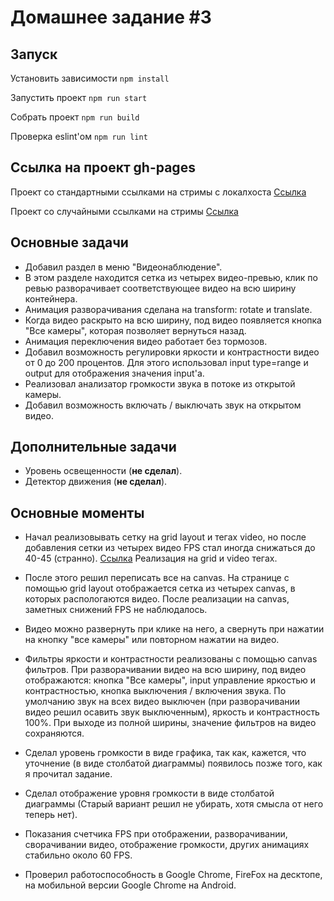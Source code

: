 # Домашнее задание #3

## Запуск

Установить зависимости `npm install`

Запустить проект `npm run start`

Собрать проект `npm run build`

Проверка eslint'ом `npm run lint`

## Ссылка на проект gh-pages

Проект со стандартными ссылками на стримы с локалхоста
[Ссылка](https://sukachevalex.github.io/shri-2018-2-homework-3/dist_1/video_monitoring.html)

Проект со случайными ссылками на стримы
[Ссылка](https://sukachevalex.github.io/shri-2018-2-homework-3/dist_2/video_monitoring.html)


## Основные задачи

* Добавил раздел в меню "Видеонаблюдение".
* В этом разделе находится сетка из четырех видео-превью, клик по ревью разворачивает соответствующее видео на всю ширину контейнера.
* Анимация разворачивания сделана на transform: rotate и translate.
* Когда видео раскрыто на всю ширину, под видео появляется кнопка "Все камеры", которая позволяет вернуться назад.
* Анимация переключения видео работает без тормозов.
* Добавил возможность регулировки яркости и контрастности видео от 0 до 200 процентов. Для этого использовал input type=range и output для отображения значения input'а.
* Реализовал анализатор громкости звука в потоке из открытой камеры.
* Добавил возможность включать / выключать звук на открытом видео.

## Дополнительные задачи

* Уровень освещенности (**не сделал**).
* Детектор движения (**не сделал**).

## Основные моменты

* Начал реализовывать сетку на grid layout и тегах video, но после добавления сетки из четырех видео FPS стал иногда снижаться до 40-45 (странно).
[Ссылка](https://github.com/SukachevAlex/shri-2018-2-homework-3/commits/master)
Реализация на grid и video тегах.


* После этого решил переписать все на canvas. На странице с помощью grid layout отображается сетка из четырех canvas, в которых распологаются видео. После реализации на canvas, заметных снижений FPS не наблюдалось.

* Видео можно развернуть при клике на него, а свернуть при нажатии на кнопку "все камеры" или повторном нажатии на видео.

* Фильтры яркости и контрастности реализованы с помощью canvas фильтров. При разворачивании видео на всю ширину, под видео отображаются: кнопка "Все камеры", input управление яркостью и контрастностью, кнопка выключения / включения звука. По умолчанию звук на всех видео выключен (при разворачивании видео решил осавить звук выключенным), яркость и контрастность 100%. При выходе из полной ширины, значение фильтров на видео сохраняются.

* Сделал уровень громкости в виде графика, так как, кажется, что уточнение (в виде столбатой диаграммы) появилось позже того, как я прочитал задание.

* Сделал отображение уровня громкости в виде столбатой диаграммы  (Старый вариант решил не убирать, хотя смысла от него теперь нет).

* Показания счетчика FPS при отображении, разворачивании, сворачивании видео, отображение громкости, других анимациях стабильно около 60 FPS.

* Проверил работоспособность в Google Chrome, FireFox на десктопе, на мобильной версии Google Chrome на Android.